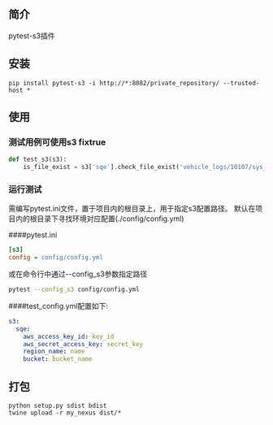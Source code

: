 ## 简介
pytest-s3插件
## 安装

`pip install pytest-s3 -i http://*:8082/private_repository/ --trusted-host *`

## 使用
### 测试用例可使用s3 fixtrue

```python
def test_s3(s3):
    is_file_exist = s3['sqe'].check_file_exist('vehicle_logs/10107/sys_log/20191210/866c718a4b934275ab22d974637041b3/05BF6C4B7175F18F428E9CADCF6A41E4_ADC_log.zip')
```
### 运行测试
需编写pytest.ini文件，置于项目内的根目录上，用于指定s3配置路径。
默认在项目内的根目录下寻找环境对应配置(./config/config.yml)

####pytest.ini
```ini
[s3]
config = config/config.yml
```
或在命令行中通过--config_s3参数指定路径
```bash
pytest --config_s3 config/config.yml
```
####test_config.yml配置如下:
```yaml
s3:
  sqe:
    aws_access_key_id: key_id
    aws_secret_access_key: secret_key
    region_name: name
    bucket: bucket_name
```
## 打包
`python setup.py sdist bdist`  
`twine upload -r my_nexus dist/*`
